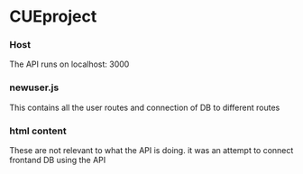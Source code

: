 # CUEproject

### Host 
The API runs on localhost: 3000 

### newuser.js 
This contains all the user routes and connection of DB to different routes 

### html content 
These are not relevant to what the API is doing. it was an attempt to connect frontand DB using the API 
